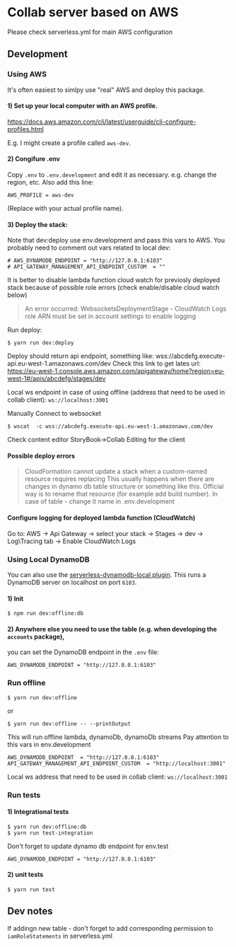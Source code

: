 # Collab server based on AWS

Please check serverless.yml for main AWS configuration

## Development

### Using AWS

It's often easiest to simlpy use "real" AWS and deploy this package.

#### 1) Set up your local computer with an AWS profile.
https://docs.aws.amazon.com/cli/latest/userguide/cli-configure-profiles.html

E.g. I might create a profile called `aws-dev`.

#### 2) Congifure .env
Copy `.env` to `.env.development` and edit it as necessary. e.g. change the region, etc. Also add this line:

```
AWS_PROFILE = aws-dev
```

(Replace with your actual profile name).


#### 3) Deploy the stack:

Note that dev:deploy use env.development and pass this vars to AWS.
You probably need to comment out vars related to local dev:
```
# AWS_DYNAMODB_ENDPOINT = "http://127.0.0.1:6103"
# API_GATEWAY_MANAGEMENT_API_ENDPOINT_CUSTOM  = ""
```
It is better to disable lambda function cloud watch for previosly deployed stack because of possible role errors (check enable/disable cloud watch below)
> An error occurred: WebsocketsDeploymentStage - CloudWatch Logs role ARN must be set in account settings to enable logging

Run deploy:

```
$ yarn run dev:deploy
```

Deploy should return api endpoint, something like: wss://abcdefg.execute-api.eu-west-1.amazonaws.com/dev
Check this link to get lates url: https://eu-west-1.console.aws.amazon.com/apigateway/home?region=eu-west-1#/apis/abcdefg/stages/dev

Local ws endpoint in case of using offline (address that need to be used in collab client): `ws://localhost:3001`

Manually Connect to websocket
```
$ wscat  -c wss://abcdefg.execute-api.eu-west-1.amazonaws.com/dev
```

Check content editor StoryBook->Collab Editing for the client

#### Possible deploy errors

> CloudFormation cannot update a stack when a custom-named resource requires replacing
This usually happens when there are changes in dynamo db table structure or something like this. Official way is to rename that resource (for example add build number). In case of table - change it name in .env.development

#### Configure logging for deployed lambda function (CloudWatch)
Go to:
AWS -> Api Gateway -> select your stack -> Stages -> dev -> Log\Tracing tab -> Enable CloudWatch Logs

### Using Local DynamoDB

You can also use the [serverless-dynamodb-local plugin](https://www.npmjs.com/package/serverless-dynamodb-local). This runs a DynamoDB server on localhost on port `6103`.

#### 1) Init

```
$ npm run dev:offline:db
```

####  2) Anywhere else you need to use the table (e.g. when developing the `accounts` package),
you can set the DynamoDB endpoint in the `.env` file:

```
AWS_DYNAMODB_ENDPOINT = "http://127.0.0.1:6103"
```

### Run offline

```
$ yarn run dev:offline
```
or
```
$ yarn run dev:offline -- --printOutput
```

This will run offline lambda, dynamoDb, dynamoDb streams
Pay attention to this vars in env.development

```
AWS_DYNAMODB_ENDPOINT  = "http://127.0.0.1:6103"
API_GATEWAY_MANAGEMENT_API_ENDPOINT_CUSTOM  = "http://localhost:3001"
```

Local ws address that need to be used in collab client: `ws://localhost:3001`

### Run tests

####  1) Integrational tests
```
$ yarn run dev:offline:db
$ yarn run test-integration
```

Don't forget to update dynamo db endpoint for env.test
```
AWS_DYNAMODB_ENDPOINT = "http://127.0.0.1:6103"
```
####  2) unit tests
```
$ yarn run test
```

## Dev notes

If addingn new table - don't forget to add corresponding permission to `iamRoleStatements` in serverless.yml